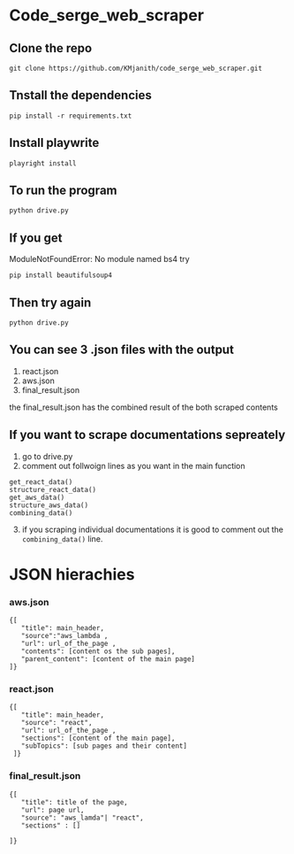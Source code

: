 # Code_serge_web_scraper

## Clone the repo
```
git clone https://github.com/KMjanith/code_serge_web_scraper.git
```

## Tnstall the dependencies
```
pip install -r requirements.txt
```

## Install playwrite
```
playright install
```

## To run the program
```
python drive.py
```

## If you get
ModuleNotFoundError: No module named bs4
try
```
pip install beautifulsoup4
```

## Then try again
```
python drive.py
```

## You can see 3 .json files with the output
1. react.json
2. aws.json
3. final_result.json

the final_result.json has the combined result of the both scraped contents

## If you want to scrape documentations sepreately
1. go to drive.py
2. comment out follwoign lines as you want in the main function 
```
get_react_data()
structure_react_data()
get_aws_data()
structure_aws_data() 
combining_data()
```
3. if you scraping individual documentations it is good to comment out the `combining_data()` line.

# JSON hierachies

### aws.json
```
{[
   "title": main_header,
   "source":"aws_lambda ,
   "url": url_of_the_page ,
   "contents": [content os the sub pages], 
   "parent_content": [content of the main page]
]}
```

### react.json

``` 
{[
   "title": main_header,
   "source": "react",
   "url": url_of_the_page ,
   "sections": [content of the main page], 
   "subTopics": [sub pages and their content]
 ]}
 ```

 ### final_result.json
 ```
 {[
    "title": title of the page,
    "url": page url,
    "source": "aws_lamda"| "react",
    "sections" : []

 ]}